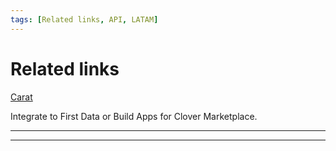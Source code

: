 ```yaml
---
tags: [Related links, API, LATAM]
---
```


# Related links

[Carat]([url](https://dev.softwareexpress.com.br/))


Integrate to First Data or Build Apps for Clover Marketplace.

---

<!-- type: row -->

<!-- type: card
title: Clover
description: Add semi-integrated payments to your iOS, Android or Windows POS using our attractive Clover Mini or Go hardware. [Clover]([https://www.postman.com/](https://www.clover.com/pos/integration-services))
-->

<!-- type: card
title: cardPointe Gateway
description: Securely process a wide range of credit, debit and alternative payment options, for both card-present and card-not-present transactions, with our complete set of APIs. Simply manage all transactions from one place, with the comprehensive CardPointe platform.
link: <https://developer.cardpointe.com/>
-->

<!-- type: card
title: Rapid Connect
description: One stop access to create, test, certify and deliver payment rich applications that seamlessly integrate to First Data Payment Systems.
link: <https://www.rapidconnect.com/rcpub/pubapp/RapidConnectPub/>
-->
<!-- type: card
title: End to End Value
description: Develop Apps for the Clover Marketplace.
link: <https://www.clover.com/appmarket>
-->

<!-- type: row-end -->

---
